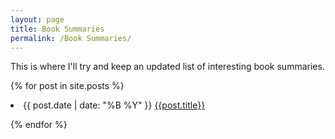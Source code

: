 ```yaml
---
layout: page
title: Book Summaries
permalink: /Book Summaries/
---
```


This is where I'll try and keep an updated list of interesting book summaries.

{% for post in site.posts %}

<li> {{ post.date | date: "%B %Y" }} <a href= "{{post.url}}"> {{post.title}} </a> </li>

{% endfor %}
